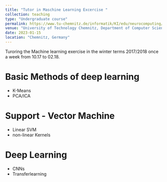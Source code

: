 ```yaml
---
title: "Tutor in Maschine Learning Excercise "
collection: teaching
type: "Undergraduate course"
permalink: https://www.tu-chemnitz.de/informatik/KI/edu/neurocomputing/index.html
venue: "University of Technology Chemnitz, Department of Computer Science, Professorship of Artifical Intelligence"
date: 2023-01-15
location: "Chemnitz, Germany"
---
```



Turoring the Machine learning exercise in the winter terms 2017/2018 once a week from 10.17 to 02.18.

Basic Methods of deep learning
======
- K-Means
- PCA/ICA


Support - Vector Machine
======
- Linear SVM
- non-linear Kernels


Deep Learning
======
- CNNs
- Transferlearning

